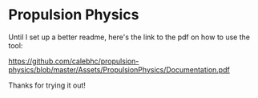 # Propulsion Physics

Until I set up a better readme, here's the link to the pdf on how to use the tool:

https://github.com/calebhc/propulsion-physics/blob/master/Assets/PropulsionPhysics/Documentation.pdf

Thanks for trying it out!
